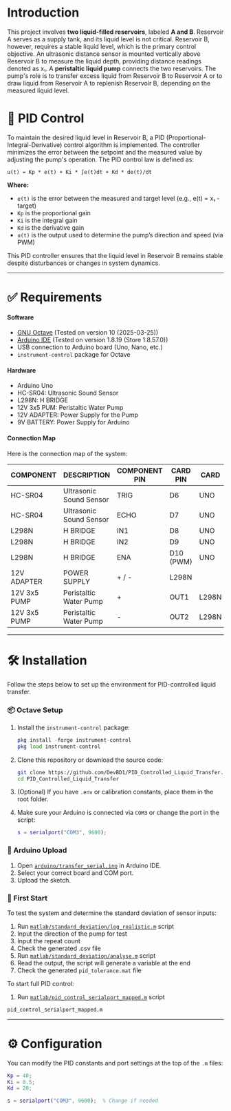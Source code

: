 # Introduction

This project involves **two liquid-filled reservoirs**, labeled **A and B**. Reservoir A serves as a supply tank, and its liquid level is not critical. Reservoir B, however, requires a stable liquid level, which is the primary control objective. An ultrasonic distance sensor is mounted vertically above Reservoir B to measure the liquid depth, providing distance readings denoted as x₁. A **peristaltic liquid pump** connects the two reservoirs. The pump's role is to transfer excess liquid from Reservoir B to Reservoir A or to draw liquid from Reservoir A to replenish Reservoir B, depending on the measured liquid level.

# 📐 PID Control
To maintain the desired liquid level in Reservoir B, a PID (Proportional-Integral-Derivative) control algorithm is implemented. The controller minimizes the error between the setpoint and the measured value by adjusting the pump's operation. 
The PID control law is defined as:

```
u(t) = Kp * e(t) + Ki * ∫e(t)dt + Kd * de(t)/dt
```

**Where:**
- ```e(t)``` is the error between the measured and target level (e.g., e(t) = x₁ - target)
- ```Kp``` is the proportional gain
- ```Ki``` is the integral gain
- ```Kd``` is the derivative gain
- ```u(t)``` is the output used to determine the pump’s direction and speed (via PWM)

This PID controller ensures that the liquid level in Reservoir B remains stable despite disturbances or changes in system dynamics.

---
# ✅ Requirements

#### Software
- [GNU Octave](https://www.gnu.org/software/octave/) (Tested on version 10 (2025-03-25))
- [Arduino IDE](https://www.arduino.cc/en/software) (Tested on version 1.8.19 (Store 1.8.57.0))
- USB connection to Arduino board (Uno, Nano, etc.)
- `instrument-control` package for Octave

#### Hardware
- Arduino Uno
- HC-SR04:  Ultrasonic Sound Sensor
- L298N: H BRIDGE
- 12V 3x5 PUM: Peristaltic Water Pump
- 12V ADAPTER: Power Supply for the Pump
- 9V BATTERY: Power Supply for Arduino

#### Connection Map
Here is the connection map of the system:

COMPONENT | DESCRIPTION | COMPONENT PIN | CARD PIN | CARD
--- | --- | --- | --- | ---
HC-SR04 | Ultrasonic Sound Sensor | TRIG | D6 | UNO
HC-SR04 | Ultrasonic Sound Sensor | ECHO | D7 | UNO
L298N | H BRIDGE | IN1 | D8 | UNO
L298N | H BRIDGE | IN2 | D9 | UNO
L298N | H BRIDGE | ENA | D10 (PWM) | UNO
12V ADAPTER | POWER SUPPLY | + / - | L298N
12V 3x5 PUMP | Peristaltic Water Pump | + | OUT1 | L298N
12V 3x5 PUMP | Peristaltic Water Pump | - | OUT2 | L298N

---
# 🛠️ Installation 
Follow the steps below to set up the environment for PID-controlled liquid transfer.

### 📦 Octave Setup

1. Install the `instrument-control` package:

   ```octave
   pkg install -forge instrument-control
   pkg load instrument-control
   ```

2. Clone this repository or download the source code:

   ```bash
   git clone https://github.com/DevBD1/PID_Controlled_Liquid_Transfer.git
   cd PID_Controlled_Liquid_Transfer
   ```

3. (Optional) If you have `.env` or calibration constants, place them in the root folder.

4. Make sure your Arduino is connected via `COM3` or change the port in the script:

   ```matlab
   s = serialport("COM3", 9600);
   ```

### 🔌 Arduino Upload

1. Open [`arduino/transfer_serial.ino`](https://github.com/DevBD1/PID_Controlled_Liquid_Transfer/blob/main/arduino/transfer_serial.ino) in Arduino IDE.
2. Select your correct board and COM port.
3. Upload the sketch.

### 🧪 First Start
To test the system and determine the standard deviation of sensor inputs:
1. Run [`matlab/standard_deviation/log_realistic.m`](https://github.com/DevBD1/PID_Controlled_Liquid_Transfer/blob/main/matlab/standard_deviation/log_realistic.m) script
2. Input the direction of the pump for test
3. Input the repeat count
4. Check the generated .csv file 
5. Run [`matlab/standard_deviation/analyse.m`](https://github.com/DevBD1/PID_Controlled_Liquid_Transfer/blob/main/matlab/standard_deviation/analyse.m) script
6. Read the output, the script will generate a variable at the end
7. Check the generated `pid_tolerance.mat` file

To start full PID control:
1. Run  [`matlab/pid_control_serialport_mapped.m`](https://github.com/DevBD1/PID_Controlled_Liquid_Transfer/blob/main/matlab/pid_control_serialport_mapped.m) script

```octave
pid_control_serialport_mapped.m
```

---

# ⚙️ Configuration
You can modify the PID constants and port settings at the top of the `.m` files:

```matlab
Kp = 40;
Ki = 0.5;
Kd = 20;

s = serialport("COM3", 9600);  % Change if needed
```

